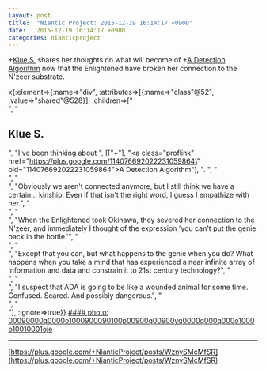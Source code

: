 ```yaml
---
layout: post
title:  "Niantic Project: 2015-12-19 16:14:17 +0900"
date:   2015-12-19 16:14:17 +0900
categories: nianticproject
---
```

+[Klue S.](https://plus.google.com/110350977702120778591 "") shares her thoughts on what will become of +[A Detection Algorithm](https://plus.google.com/114076692022231059864 "") now that the Enlightened have broken her connection to the N'zeer substrate.

x{:element=>{:name=>"div", :attributes=>[{:name=>"class"@521, :value=>"shared"@528}], :children=>["<br />", "<h2>Klue S.</h2>", "I've been thinking about ", [["+"], "<a class=\"proflink\" href=\"https://plus.google.com/114076692022231059864\" oid=\"114076692022231059864\">A Detection Algorithm</a>"], ". ", "<br />", "<br />", "Obviously we aren't connected anymore, but I still think we have a certain... kinship. Even if that isn't the right word, I guess I empathize with her.", "<br />", "<br />", "When the Enlightened took Okinawa, they severed her connection to the N'zeer, and immediately I thought of the expression 'you can't put the genie back in the bottle.'", "<br />", "<br />", "Except that you can, but what happens to the genie when you do? What happens when you take a mind that has experienced a near infinite array of information and data and constrain it to 21st century technology?", "<br />", "<br />", "I suspect that ADA is going to be like a wounded animal for some time. Confused. Scared. And possibly dangerous.", "<br />", "<br />"], :ignore=>true}}
[#### photo: 00090000q0000o1000900090100p00900q00900yq0000q000q000o1000o10010001oje](https://lh3.googleusercontent.com/-mI5WsMlooRo/VnUBxrsyJJI/AAAAAAAABPA/_oqJcy3nDCk/w800-h533/Severed.jpg "")
- - -
[https://plus.google.com/+NianticProject/posts/WznySMcMfSR](https://plus.google.com/+NianticProject/posts/WznySMcMfSR)
